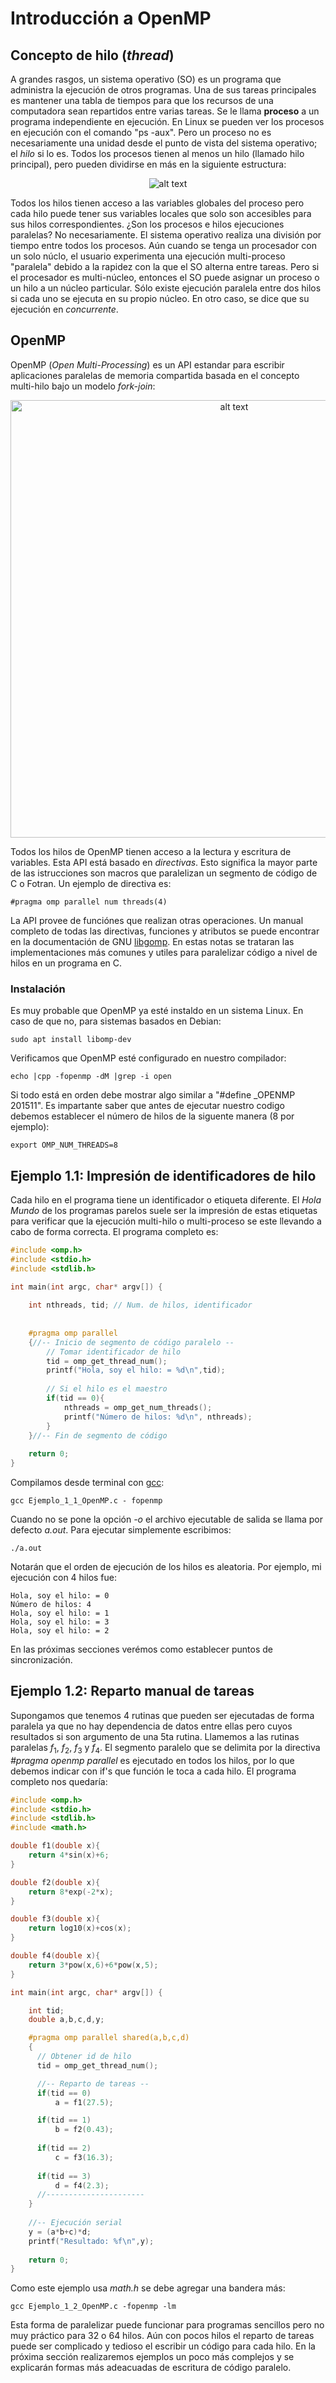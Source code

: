 # Introducción a OpenMP
## Concepto de hilo (*thread*)
A grandes rasgos, un sistema operativo (SO) es un programa que administra la ejecución de otros programas. Una de sus tareas principales es mantener una tabla de tiempos para que los recursos de una computadora sean repartidos entre varias tareas. Se le llama **proceso** a un programa independiente en ejecución. En Linux se pueden ver los procesos en ejecución con el comando "ps -aux". Pero un proceso no es necesariamente una unidad desde el punto de vista del sistema operativo; el *hilo* si lo es. Todos los procesos tienen al menos un hilo (llamado hilo principal), pero pueden dividirse en más en la siguiente estructura:

<p align="center">
<img src="https://4.bp.blogspot.com/-ToVr3duqNYQ/WWLvSYqAaBI/AAAAAAAAByc/fS4ExJtBI2AeK_6_vX1f3rBGY0aLGE8YACLcBGAs/s1600/Proceso_Hilos_de_Ejecucion.png" alt="alt text">
</p>

Todos los hilos tienen acceso a las variables globales del proceso pero cada hilo puede tener sus variables locales que solo son accesibles para sus hilos correspondientes. ¿Son los procesos e hilos ejecuciones paralelas? No necesariamente. El sistema operativo realiza una división por tiempo entre todos los procesos. Aún cuando se tenga un procesador con un solo núclo, el usuario experimenta una ejecución multi-proceso "paralela" debido a la rapidez con la que el SO alterna entre tareas. Pero si el procesador es multi-núcleo, entonces el SO puede asignar un proceso o un hilo a un núcleo particular. Sólo existe ejecución paralela entre dos hilos si cada uno se ejecuta en su propio núcleo. En otro caso, se dice que su ejecución en *concurrente*.       

## OpenMP
OpenMP (*Open Multi-Processing*) es un API estandar para escribir aplicaciones paralelas de memoria compartida basada en el 
concepto multi-hilo bajo un modelo *fork-join*:

<p align="center">
<img src="https://2.bp.blogspot.com/-Kzz9i3yd9Cw/XwaWxwcCXrI/AAAAAAAACXQ/cGX9Iqju33cfOVszt9uama15ITzCS5g6wCLcBGAsYHQ/s1600/Fork_Join.jpg" alt="alt text" width = 700>
</p>

Todos los hilos de OpenMP tienen acceso a la lectura y escritura de variables. Esta API está basado en *directivas*. Esto significa 
la mayor parte de las istrucciones son macros que paralelizan un segmento de código de C o Fotran. Un ejemplo de directiva es:
```
#pragma omp parallel num threads(4)
```

La API provee de funciónes que realizan otras operaciones. Un manual completo de todas las directivas, funciones y atributos 
se puede encontrar en la documentación de GNU [libgomp](https://gcc.gnu.org/onlinedocs/libgomp/index.html). En estas notas se trataran 
las implementaciones más comunes y utiles para paralelizar código a nivel de hilos en un programa en C.

### Instalación
Es muy probable que OpenMP ya esté instaldo en un sistema Linux. En caso de que no, para sistemas basados en Debian:
```
sudo apt install libomp-dev

```
Verificamos que OpenMP esté configurado en nuestro compilador:
```
echo |cpp -fopenmp -dM |grep -i open
```

Si todo está en orden debe mostrar algo similar a "#define _OPENMP 201511". Es impartante saber que antes de ejecutar nuestro codigo 
debemos establecer el número de hilos de la siguente manera (8 por ejemplo):

```
export OMP_NUM_THREADS=8
```
## Ejemplo 1.1: Impresión de identificadores de hilo
Cada hilo en el programa tiene un identificador o etiqueta diferente. El *Hola Mundo* de los programas parelos suele ser la impresión de
estas etiquetas para verificar que la ejecución multi-hilo o multi-proceso se este llevando a cabo de forma correcta. El programa completo es:
```C
#include <omp.h> 
#include <stdio.h> 
#include <stdlib.h> 
  
int main(int argc, char* argv[]) {

    int nthreads, tid; // Num. de hilos, identificador 
  
    
    #pragma omp parallel 
    {//-- Inicio de segmento de código paralelo --
        // Tomar identificador de hilo 
        tid = omp_get_thread_num(); 
        printf("Hola, soy el hilo: = %d\n",tid); 
        
        // Si el hilo es el maestro
        if(tid == 0){ 
            nthreads = omp_get_num_threads(); 
            printf("Número de hilos: %d\n", nthreads); 
        } 
    }//-- Fin de segmento de código 
    
    return 0;
} 
```
Compilamos desde terminal con [gcc](https://iie.fing.edu.uy/~vagonbar/gcc-make/gcc.htm):
```
gcc Ejemplo_1_1_OpenMP.c - fopenmp
```
Cuando no se pone la opción *-o* el archivo ejecutable de salida se llama por defecto *a.out*. Para ejecutar simplemente escribimos:
```
./a.out
```
Notarán que el orden de ejecución de los hilos es aleatoria. Por ejemplo, mi ejecución con 4 hilos fue:
```
Hola, soy el hilo: = 0
Número de hilos: 4
Hola, soy el hilo: = 1     
Hola, soy el hilo: = 3
Hola, soy el hilo: = 2
```
En las próximas secciones verémos como establecer puntos de sincronización.

## Ejemplo 1.2: Reparto manual de tareas
Supongamos que tenemos 4 rutinas que pueden ser ejecutadas de forma paralela ya que no hay dependencia de datos entre ellas pero cuyos resultados si son argumento de una 5ta rutina. Llamemos a las rutinas paralelas $f_1$, $f_2$, $f_3$ y $f_4$. El segmento paralelo que se delimita por la directiva *#pragma openmp parallel* es ejecutado en todos los hilos, por lo que debemos indicar con if's que función le toca a cada hilo. El programa completo nos quedaría:
```C
#include <omp.h> 
#include <stdio.h> 
#include <stdlib.h>
#include <math.h>

double f1(double x){
    return 4*sin(x)+6;
}

double f2(double x){
    return 8*exp(-2*x);
}

double f3(double x){
    return log10(x)+cos(x);
}

double f4(double x){
    return 3*pow(x,6)+6*pow(x,5);
}

int main(int argc, char* argv[]) {

    int tid; 
    double a,b,c,d,y;

    #pragma omp parallel shared(a,b,c,d) 
    { 
      // Obtener id de hilo  
      tid = omp_get_thread_num();

      //-- Reparto de tareas --                   
      if(tid == 0)
          a = f1(27.5);

      if(tid == 1)
          b = f2(0.43);
      
      if(tid == 2)
          c = f3(16.3);
     
      if(tid == 3)
          d = f4(2.3);
      //---------------------- 
    }
    
    //-- Ejecución serial
    y = (a*b+c)*d;
    printf("Resultado: %f\n",y);
                
    return 0;
} 
```

Como este ejemplo usa *math.h* se debe agregar una bandera más:
```
gcc Ejemplo_1_2_OpenMP.c -fopenmp -lm
```
Esta forma de paralelizar puede funcionar para programas sencillos pero no muy práctico para 32 o 64 hilos. Aún con pocos hilos el reparto de tareas puede ser complicado y tedioso el escribir un código para cada hilo. En la próxima sección realizaremos ejemplos un poco más complejos y se explicarán formas más adeacuadas de escritura de código paralelo.
